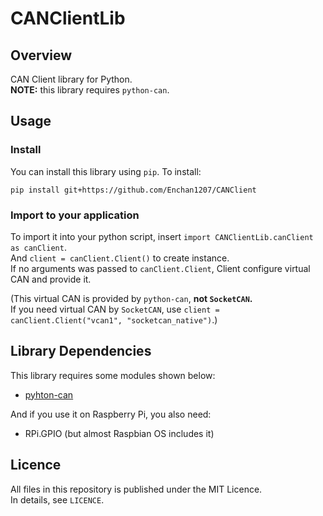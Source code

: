 # CANClientLib

## Overview

CAN Client library for Python.  
**NOTE:** this library requires `python-can`.

## Usage

### Install

You can install this library using `pip`. To install:

    pip install git+https://github.com/Enchan1207/CANClient

### Import to your application

To import it into your python script, insert `import CANClientLib.canClient as canClient`.  
And `client = canClient.Client()` to create instance.  
If no arguments was passed to `canClient.Client`, Client configure virtual CAN and provide it.

(This virtual CAN is provided by `python-can`, **not `SocketCAN`.**  
If you need virtual CAN by `SocketCAN`, use `client = canClient.Client("vcan1", "socketcan_native")`.)

## Library Dependencies

This library requires some modules shown below:  

 - [pyhton-can](https://github.com/hardbyte/python-can)

And if you use it on Raspberry Pi, you also need:

 - RPi.GPIO (but almost Raspbian OS includes it)

## Licence

All files in this repository is published under the MIT Licence.  
In details, see `LICENCE`.
